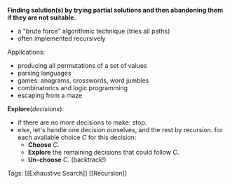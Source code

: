 **Finding solution(s) by trying partial solutions and then abandoning them if they are not suitable.**

- a "brute force" algorithmic technique (tries all paths)
- often implemented recursively

Applications:
- producing all permutations of a set of values
- parsing languages
- games: anagrams, crosswords, word jumbles
- combinatorics and logic programming
- escaping from a maze

**Explore**(*decisions*):
- if there are no more decisions to make: stop.
- else, let's handle one decision ourselves, and the rest by recursion. for each available choice *C* for this decision:
	- **Choose** *C*.
	- **Explore** the remaining decisions that could follow *C*.
	- **Un-choose** *C*. (backtrack!)

Tags:
[[Exhaustive Search]]
[[Recursion]]